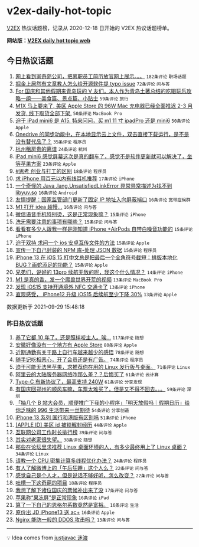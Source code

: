 # v2ex-daily-hot-topic

[V2EX](https://www.v2ex.com/) 热议话题榜，记录从 2020-12-18 日开始的 V2EX 热议话题榜单。

**网站版：[V2EX daily hot topic web](https://boojack.github.io/v2ex-daily-hot-topic-web/)**

## 今日热议话题

<!-- TODAY BEGIN -->

1. [网上看到家奇葩公司，把离职员工简历放官网上展示。。。](https://www.v2ex.com/t/805110) `182条评论` `职场话题`
1. [掘金上居然有文章教人怎么给开源软件提 typo issue](https://www.v2ex.com/t/805079) `72条评论` `问与答`
1. [For 国庆和其他假期来青岛玩的 V 友们，本人作为青岛土著总结的吃喝玩乐攻略一组——美食篇、景点篇、小贴士](https://www.v2ex.com/t/805136) `59条评论` `旅行`
1. [M1X 马上要来了, 美区 Apple Store 的 96W Mac 充电器已经全面推迟 2-3 月发货, 线下取货全部下架,](https://www.v2ex.com/t/805132) `50条评论` `MacBook Pro`
1. [迫于 iPad mini6 是 A15. 特来问问，买 m1 11 寸 ipadPro 还是 mini6](https://www.v2ex.com/t/805048) `50条评论` `Apple`
1. [Onedrive 的同步功能中，在本地显示云上文件，双击直接下载运行，是不是没有替代品了？](https://www.v2ex.com/t/805073) `35条评论` `程序员`
1. [杭州租房贵的离谱](https://www.v2ex.com/t/805206) `24条评论` `杭州`
1. [iPad mini6 感觉屏幕这次是真的翻车了，感觉不是软件更新就可以解决了，坐等苹果方案](https://www.v2ex.com/t/805039) `23条评论` `Apple`
1. [#思考 创业与打工的区别](https://www.v2ex.com/t/805082) `18条评论` `程序员`
1. [求 iPhone 用百元以内有线耳机推荐](https://www.v2ex.com/t/805088) `17条评论` `iPhone`
1. [一个奇怪的 Java .lang.UnsatisfiedLinkError 异常异常描述为找不到 libyuv.so](https://www.v2ex.com/t/805161) `16条评论` `Android`
1. [友情提醒：国家监管部门更新了固定 IP 地址入向屏蔽端口](https://www.v2ex.com/t/805061) `16条评论` `宽带症候群`
1. [M1 打开 idea 超慢...](https://www.v2ex.com/t/805051) `16条评论` `问与答`
1. [微信语音手机特别烫，这是正常现象嘛？](https://www.v2ex.com/t/805242) `15条评论` `iPhone`
1. [洗牙需要注意的事项有哪些？](https://www.v2ex.com/t/805228) `15条评论` `问与答`
1. [看看有多少人跟我一样是刚知道 iPhone +AirPods 自带白噪音功能的](https://www.v2ex.com/t/805159) `15条评论` `iPhone`
1. [迫于双持 求问一个 ios 安卓互传文件的方法](https://www.v2ex.com/t/805130) `15条评论` `Apple`
1. [宣传一下自己封装的 NPM 库-处理 JSON 数据](https://www.v2ex.com/t/805117) `15条评论` `程序员`
1. [iPhone 13 在 iOS 15 打中文总是把最后一个全角符号截短：排版本地化 BUG？画蛇添足的功能？](https://www.v2ex.com/t/805086) `15条评论` `Apple`
1. [兄弟们，说好的 13pro 续航无敌的呢，我这个什么情况？](https://www.v2ex.com/t/805255) `14条评论` `iPhone`
1. [M1 是真的香，发一个魔兽世界开荒的视频](https://www.v2ex.com/t/805225) `13条评论` `MacBook Pro`
1. [发现 iOS15 支持开通境外 NFC 交通卡了](https://www.v2ex.com/t/805105) `13条评论` `iPhone`
1. [直观感受， iPhone12 升级 iOS15 后续航至少下降 30%](https://www.v2ex.com/t/805103) `13条评论` `Apple`

数据更新于 2021-09-29 15:48:18

<!-- TODAY END -->

### 昨日热议话题

<!-- YESTERDAY BEGIN -->

1. [养了它都 10 年了，还是照样咬主人。唉...](https://www.v2ex.com/t/804867) `117条评论` `随想`
1. [安徽好像没有一个地方有 Apple Store](https://www.v2ex.com/t/804793) `80条评论` `Apple`
1. [近期通勤有关于路上自行车越来越少的感悟](https://www.v2ex.com/t/804816) `78条评论` `随想`
1. [随手记吃相恶心，开了会员还是有广告。](https://www.v2ex.com/t/804919) `74条评论` `程序员`
1. [迫于可能无法黑苹果，求推荐你在用的 Linux 发行版与桌面。](https://www.v2ex.com/t/804963) `71条评论` `Linux`
1. [阿里云的大陆服务器网络咋那么差？？后悔买了](https://www.v2ex.com/t/804822) `61条评论` `云计算`
1. [Type-C 有新协议了，最高支持 240W](https://www.v2ex.com/t/804823) `61条评论` `分享发现`
1. [有国庆回郑州的顺风车嘛，车票太难买了，但是又不得不回去。。。](https://www.v2ex.com/t/804775) `59条评论` `深圳`
1. [「抽几个 B 站大会员，顺便推广下我的小程序」「明天放假吗｜假期日历」给你乏味的 996 生活带来一丝期待](https://www.v2ex.com/t/804932) `54条评论` `分享创造`
1. [iPhone 13 系列 国行和港版有区别吗](https://www.v2ex.com/t/804848) `51条评论` `iPhone`
1. [[APPLE ID] 美区 id 被锁解封经历](https://www.v2ex.com/t/804799) `44条评论` `Apple`
1. [互联网公司工作时长排行榜](https://www.v2ex.com/t/804795) `39条评论` `问与答`
1. [其实对老家很失望。](https://www.v2ex.com/t/804953) `38条评论` `随想`
1. [那些在论坛里求推荐 Linux 桌面环境的人，有多少最终用上了 Linux 桌面？](https://www.v2ex.com/t/804984) `34条评论` `Linux`
1. [请教一个 CPU 密集计算多线程优化办法？](https://www.v2ex.com/t/804821) `24条评论` `程序员`
1. [有人了解微博上的「午后狂睡」这个人么？](https://www.v2ex.com/t/804934) `22条评论` `问与答`
1. [感觉自己是个人才，但是说话不够好听，怎么改变？](https://www.v2ex.com/t/804824) `22条评论` `问与答`
1. [吐槽一下这奇葩的项目](https://www.v2ex.com/t/804945) `18条评论` `程序员`
1. [我想了解下诸位国庆的票候补出来了没](https://www.v2ex.com/t/804879) `17条评论` `问与答`
1. [苹果称“果冻屏”是正常现象](https://www.v2ex.com/t/805029) `16条评论` `iPad`
1. [算了一下自己的恩格尔系数竟然是富裕。](https://www.v2ex.com/t/804989) `16条评论` `生活`
1. [原价出 JD iPhone13 送 ac+](https://www.v2ex.com/t/804772) `16条评论` `Apple`
1. [Nginx 能防一般的 DDOS 攻击吗？](https://www.v2ex.com/t/804965) `13条评论` `问与答`

<!-- YESTERDAY END -->

---

💡 Idea comes from [justjavac 迷渡](https://github.com/justjavac/)
